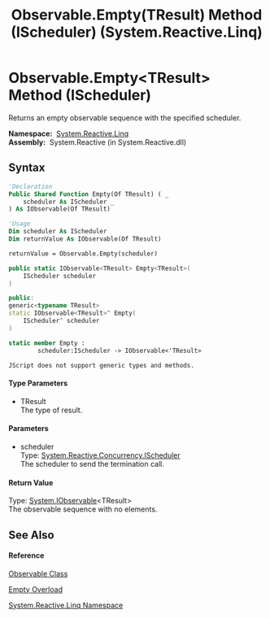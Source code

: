 ﻿---
title: Observable.Empty(TResult) Method (IScheduler) (System.Reactive.Linq)
TOCTitle: Empty(TResult) Method (IScheduler)
ms:assetid: M:System.Reactive.Linq.Observable.Empty``1(System.Reactive.Concurrency.IScheduler)
ms:mtpsurl: https://msdn.microsoft.com/en-us/library/Hh229066(v=VS.103)
ms:contentKeyID: 36068483
ms.date: 06/28/2011
mtps_version: v=VS.103
dev_langs:
- vb
- csharp
- c++
- fsharp
- jscript
---

# Observable.Empty\<TResult\> Method (IScheduler)

Returns an empty observable sequence with the specified scheduler.

**Namespace:**  [System.Reactive.Linq](hh211929\(v=vs.103\).md)  
**Assembly:**  System.Reactive (in System.Reactive.dll)

## Syntax

``` vb
'Declaration
Public Shared Function Empty(Of TResult) ( _
    scheduler As IScheduler _
) As IObservable(Of TResult)
```

``` vb
'Usage
Dim scheduler As IScheduler
Dim returnValue As IObservable(Of TResult)

returnValue = Observable.Empty(scheduler)
```

``` csharp
public static IObservable<TResult> Empty<TResult>(
    IScheduler scheduler
)
```

``` c++
public:
generic<typename TResult>
static IObservable<TResult>^ Empty(
    IScheduler^ scheduler
)
```

``` fsharp
static member Empty : 
        scheduler:IScheduler -> IObservable<'TResult> 
```

``` jscript
JScript does not support generic types and methods.
```

#### Type Parameters

  - TResult  
    The type of result.

#### Parameters

  - scheduler  
    Type: [System.Reactive.Concurrency.IScheduler](hh229149\(v=vs.103\).md)  
    The scheduler to send the termination call.  

#### Return Value

Type: [System.IObservable](https://msdn.microsoft.com/en-us/library/Dd990377)\<TResult\>  
The observable sequence with no elements.  

## See Also

#### Reference

[Observable Class](hh244252\(v=vs.103\).md)

[Empty Overload](hh229779\(v=vs.103\).md)

[System.Reactive.Linq Namespace](hh211929\(v=vs.103\).md)

